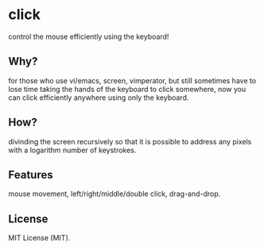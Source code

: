 click
=====

control the mouse efficiently using the keyboard!

## Why?

for those who use vi/emacs, screen, vimperator, but still sometimes have to lose time taking the hands of the keyboard to click somewhere, now you can click efficiently anywhere using only the keyboard.

## How?

divinding the screen recursively so that it is possible to address any pixels with a logarithm number of keystrokes.

## Features

mouse movement, left/right/middle/double click, drag-and-drop.

## License

MIT License (MIT).
